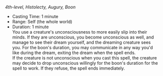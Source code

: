 _4th-level, Histolecty, Augury, Boon_
 
- Casting Time: 1 minute
- Range: Self (the whole world)
- Duration: 1 minute  
You use a creature's unconsciousness to more easily slip into their minds. If they are unconscious, you become unconscious as well, and manage to see their dream yourself, and the dreaming creature sees you. For the boon's duration, you may communicate in any way you'd like during the dream, exiting the dream when the spell ends.  
If the creature is not unconscious when you cast this spell, the creature may decide to drop unconscious willingly for the boon's duration for the spell to work. If they refuse, the spell ends immediately.